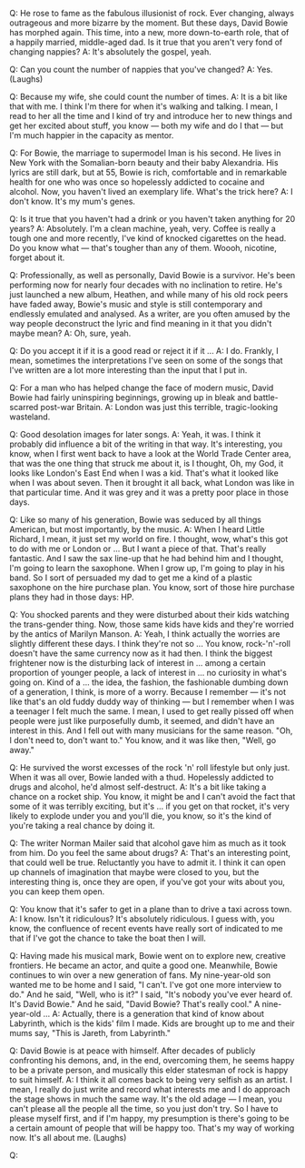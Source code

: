 Q: He rose to fame as the fabulous illusionist of rock. Ever changing, always outrageous and more bizarre by the moment. But these days, David Bowie has morphed again. This time, into a new, more down-to-earth role, that of a happily married, middle-aged dad. Is it true that you aren't very fond of changing nappies?
A: It's absolutely the gospel, yeah.

Q: Can you count the number of nappies that you've changed?
A: Yes. (Laughs)

Q: Because my wife, she could count the number of times.
A: It is a bit like that with me. I think I'm there for when it's walking and talking. I mean, I read to her all the time and I kind of try and introduce her to new things and get her excited about stuff, you know — both my wife and do I that — but I'm much happier in the capacity as mentor.

Q: For Bowie, the marriage to supermodel Iman is his second. He lives in New York with the Somalian-born beauty and their baby Alexandria. His lyrics are still dark, but at 55, Bowie is rich, comfortable and in remarkable health for one who was once so hopelessly addicted to cocaine and alcohol. Now, you haven't lived an exemplary life. What's the trick here?
A: I don't know. It's my mum's genes.

Q: Is it true that you haven't had a drink or you haven't taken anything for 20 years?
A: Absolutely. I'm a clean machine, yeah, very. Coffee is really a tough one and more recently, I've kind of knocked cigarettes on the head. Do you know what — that's tougher than any of them. Woooh, nicotine, forget about it.

Q: Professionally, as well as personally, David Bowie is a survivor. He's been performing now for nearly four decades with no inclination to retire. He's just launched a new album, Heathen, and while many of his old rock peers have faded away, Bowie's music and style is still contemporary and endlessly emulated and analysed. As a writer, are you often amused by the way people deconstruct the lyric and find meaning in it that you didn't maybe mean?
A: Oh, sure, yeah.

Q: Do you accept it if it is a good read or reject it if it ...
A: I do. Frankly, I mean, sometimes the interpretations I've seen on some of the songs that I've written are a lot more interesting than the input that I put in.

Q: For a man who has helped change the face of modern music, David Bowie had fairly uninspiring beginnings, growing up in bleak and battle-scarred post-war Britain.
A: London was just this terrible, tragic-looking wasteland.

Q: Good desolation images for later songs.
A: Yeah, it was. I think it probably did influence a bit of the writing in that way. It's interesting, you know, when I first went back to have a look at the World Trade Center area, that was the one thing that struck me about it, is I thought, Oh, my God, it looks like London's East End when I was a kid. That's what it looked like when I was about seven. Then it brought it all back, what London was like in that particular time. And it was grey and it was a pretty poor place in those days.

Q: Like so many of his generation, Bowie was seduced by all things American, but most importantly, by the music.
A: When I heard Little Richard, I mean, it just set my world on fire. I thought, wow, what's this got to do with me or London or ... But I want a piece of that. That's really fantastic. And I saw the sax line-up that he had behind him and I thought, I'm going to learn the saxophone. When I grow up, I'm going to play in his band. So I sort of persuaded my dad to get me a kind of a plastic saxophone on the hire purchase plan. You know, sort of those hire purchase plans they had in those days: HP.

Q: You shocked parents and they were disturbed about their kids watching the trans-gender thing. Now, those same kids have kids and they're worried by the antics of Marilyn Manson.
A: Yeah, I think actually the worries are slightly different these days. I think they're not so ... You know, rock-'n'-roll doesn't have the same currency now as it had then. I think the biggest frightener now is the disturbing lack of interest in ... among a certain proportion of younger people, a lack of interest in ... no curiosity in what's going on. Kind of a ... the idea, the fashion, the fashionable dumbing down of a generation, I think, is more of a worry. Because I remember — it's not like that's an old fuddy duddy way of thinking — but I remember when I was a teenager I felt much the same. I mean, I used to get really pissed off when people were just like purposefully dumb, it seemed, and didn't have an interest in this. And I fell out with many musicians for the same reason. "Oh, I don't need to, don't want to." You know, and it was like then, "Well, go away."

Q: He survived the worst excesses of the rock 'n' roll lifestyle but only just. When it was all over, Bowie landed with a thud. Hopelessly addicted to drugs and alcohol, he'd almost self-destruct.
A: It's a bit like taking a chance on a rocket ship. You know, it might be and I can't avoid the fact that some of it was terribly exciting, but it's ... if you get on that rocket, it's very likely to explode under you and you'll die, you know, so it's the kind of you're taking a real chance by doing it.

Q: The writer Norman Mailer said that alcohol gave him as much as it took from him. Do you feel the same about drugs?
A: That's an interesting point, that could well be true. Reluctantly you have to admit it. I think it can open up channels of imagination that maybe were closed to you, but the interesting thing is, once they are open, if you've got your wits about you, you can keep them open.

Q: You know that it's safer to get in a plane than to drive a taxi across town.
A: I know. Isn't it ridiculous? It's absolutely ridiculous. I guess with, you know, the confluence of recent events have really sort of indicated to me that if I've got the chance to take the boat then I will.

Q: Having made his musical mark, Bowie went on to explore new, creative frontiers. He became an actor, and quite a good one. Meanwhile, Bowie continues to win over a new generation of fans. My nine-year-old son wanted me to be home and I said, "I can't. I've got one more interview to do." And he said, "Well, who is it?" I said, "It's nobody you've ever heard of. It's David Bowie." And he said, "David Bowie? That's really cool." A nine-year-old …
A: Actually, there is a generation that kind of know about Labyrinth, which is the kids' film I made. Kids are brought up to me and their mums say, "This is Jareth, from Labyrinth."


Q: David Bowie is at peace with himself. After decades of publicly confronting his demons, and, in the end, overcoming them, he seems happy to be a private person, and musically this elder statesman of rock is happy to suit himself.
A: I think it all comes back to being very selfish as an artist. I mean, I really do just write and record what interests me and I do approach the stage shows in much the same way. It's the old adage — I mean, you can't please all the people all the time, so you just don't try. So I have to please myself first, and if I'm happy, my presumption is there's going to be a certain amount of people that will be happy too. That's my way of working now. It's all about me. (Laughs)

Q: 